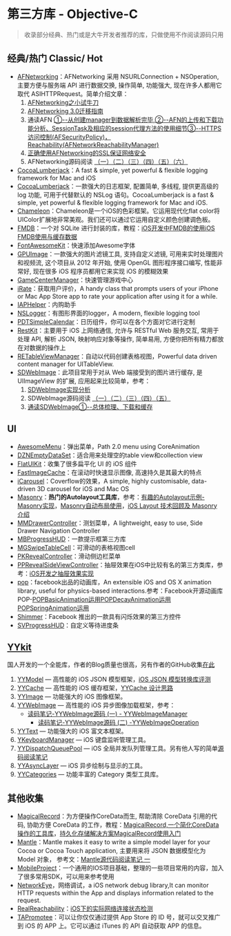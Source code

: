 # 第三方库 - Objective-C
> 收录部分经典、热门或是大牛开发者推荐的库，只做使用不作阅读源码只用

## 经典/热门 Classic/ Hot
- [AFNetworking][1]：AFNetworking 采用 NSURLConnection + NSOperation, 主要方便与服务端 API 进行数据交换, 操作简单, 功能强大, 现在许多人都用它取代 ASIHTTPRequest。简单介绍文章：
	1. [AFNetworking之小试牛刀][2]
	2. [AFNetworking 3.0迁移指南][3]
	3. 通读AFN [①--从创建manager到数据解析完毕][4],[②--AFN的上传和下载功能分析、SessionTask及相应的session代理方法的使用细节][5][③--HTTPS访问控制(AFSecurityPolicy)，Reachability(AFNetworkReachabilityManager)][6]
	4. [正确使用AFNetworking的SSL保证网络安全][7]
	5. AFNetworking源码阅读 [（一）][8][（二）][9][（三）][10][（四）][11][（五）][12][（六）][13]
- [CocoaLumberjack][14]：A fast & simple, yet powerful & flexible logging framework for Mac and iOS
- [CocoaLumberjack][15]：一款强大的日志框架, 配置简单, 多线程, 提供更高级的 log 功能, 可用于代替默认的 NSLog 语句。CocoaLumberjack is a fast & simple, yet powerful & flexible logging framework for Mac and iOS.
- [Chameleon][16]：Chameleon是一个iOS的色彩框架。它运用现代化flat color将UIColor扩展地非常美观。我们还可以通过它运用自定义颜色创建调色板。
- [FMDB][17]：一个对 SQLite 进行封装的库，教程：[iOS开发中FMDB的使用][18][iOS FMDB使用与缓存数据][19]
- [FontAwesomeKit][20]：快速添加Awesome字体
- [GPUImage][21]：一款强大的图片滤镜工具, 支持自定义滤镜, 可用来实时处理图片和视频流, 这个项目从 2012 年开始, 使用 OpenGL 图形程序接口编写, 性能非常好, 现在很多 iOS 程序员都用它来实现 iOS 的模糊效果
- [GameCenterManager][22]：快速管理游戏中心
- [iRate][23]：获取用户评价，A handy class that prompts users of your iPhone or Mac App Store app to rate your application after using it for a while. 
- [IAPHelper][24]：内购助手
- [NSLogger][25]：有图形界面的logger，A modern, flexible logging tool
- [PDTSimpleCalendar][26]：日历组件，你可以在各个方面对它进行定制
- [RestKit][27]：主要用于 iOS 上网络通信, 允许与 RESTful Web 服务交互, 常用于处理 API, 解析 JSON, 映射响应对象等操作, 简单易用, 方便你把所有精力都放在对数据的操作上
- [RETableViewManager][28]：自动以代码创建表格视图，Powerful data driven content manager for UITableView.
- [SDWebImage][29]：此项目常用于对从 Web 端接受到的图片进行缓存, 是 UIImageView 的扩展, 应用起来比较简单，参考：
	1. [SDWebImage实现分析][30]
	2. SDWebImage源码阅读 [（一）][31][（二）][32][（三）][33][（四）][34][（五）][35]
	3. [通读SDWebImage①--总体梳理、下载和缓存][36]


## UI
- [AwesomeMenu][37]：弹出菜单，Path 2.0 menu using CoreAnimation
- [DZNEmptyDataSet][38]：适合用来处理空的table view和collection view
- [FlatUIKit][39]：收集了很多扁平化 UI 的 iOS 组件
- [FastImageCache][40]：在滚动时快速显示图像, 高速持久是其最大的特点
- [iCarousel][41]：Coverflow的效果，A simple, highly customisable, data-driven 3D carousel for iOS and Mac OS
- [Masonry][42]：**热门的Autolayout工具库**，参考：[有趣的Autolayout示例-Masonry实现][43]，[Masonry自动布局使用][44]，[iOS Layout 技术回顾及 Masonry 介绍][45]
- [MMDrawerController][46]：测划菜单，A lightweight, easy to use, Side Drawer Navigation Controller
- [MBProgressHUD][47]：一款提示框第三方库
- [MGSwipeTableCell][48]：可滑动的表格视图cell
- [PKRevealController][49]：滑动侧边栏菜单
- [PPRevealSideViewController][50]：抽屉效果在iOS中比较有名的第三方类库，参考：[iOS开发之抽屉效果实现][51]
- [pop][52]：facebook出品的动画库，An extensible iOS and OS X animation library, useful for physics-based interactions.参考：Facebook开源动画库 POP-[POPBasicAnimation运用][53][POPDecayAnimation运用][54][POPSpringAnimation运用][55]
- [Shimmer][56]：Facebook 推出的一款具有闪烁效果的第三方控件
- [SVProgressHUD][57]：自定义等待进度条


## [YYkit][58]
国人开发的一个全能库，作者的Blog质量也很高，另有作者的GitHub收集[在此][59]
1. [YYModel][60] — 高性能的 iOS JSON 模型框架，[iOS JSON 模型转换库评测][61]
2. [YYCache][62] — 高性能的 iOS 缓存框架，[YYCache 设计思路][63]
3. [YYImage][64] — 功能强大的 iOS 图像框架。
4. [YYWebImage][65] — 高性能的 iOS 异步图像加载框架，参考：
	- [读码笔记-YYWebImage源码 (一) - YYWebImageManager][66]
		- [读码笔记-YYWebImage源码 (二) -YYWebImageOperation][67]
5. [YYText][68] — 功能强大的 iOS 富文本框架。
6. [YKeyboardManager][69] — iOS 键盘监听管理工具。
7. [YYDispatchQueuePool][70] — iOS 全局并发队列管理工具。另有他人写的简单[源码阅读笔记][71]
8. [YYAsyncLayer][72] — iOS 异步绘制与显示的工具。
9. [YYCategories][73] — 功能丰富的 Category 类型工具库。


## 其他收集
- [MagicalRecord][74]：为方便操作CoreData而生, 帮助清除 CoreData 引用的代码, 协助方便 CoreData 的工作，教程：[MagicalRecord,一个简化CoreData操作的工具库][75]，[持久化存储解决方案MagicalRecord使用入门][76]
- [Mantle][77]：Mantle makes it easy to write a simple model layer for your Cocoa or Cocoa Touch application, 主要用来将 JSON 数据模型化为 Model 对象， 参考文：[Mantle源代码阅读笔记 一][78]
- [MobileProject][79]：一个通用的IOS项目基础，整理的一些项目常用的内容，加入了很多常用SDK，可以用来参考使用
- [NetworkEye][80]，网络调试，a iOS network debug library,It can monitor HTTP requests within the App and displays information related to the request.
- [RealReachability][81]：[iOS下的实际网络连接状态检测][82]
- [TAPromotee][83]：可以让你仅仅通过提供 App Store 的 ID 号，就可以交叉推广到 iOS 的 APP 上。它可以通过 iTunes 的 API 自动获取 APP 的信息。

[1]:	https://github.com/AFNetworking/AFNetworking "AFNetworking"
[2]:	http://www.jianshu.com/p/8cc137ac26f0 "AFNetworking之小试牛刀"
[3]:	http://www.jianshu.com/p/047463a7ce9b "AFNetworking 3.0迁移指南"
[4]:	http://www.cnblogs.com/Mike-zh/p/5167017.html "通读AFN①--从创建manager到数据解析完毕"
[5]:	http://www.cnblogs.com/Mike-zh/p/5172389.html "通读AFN②--AFN的上传和下载功能分析、SessionTask及相应的session代理方法的使用细节"
[6]:	http://www.cnblogs.com/Mike-zh/p/5174238.html "通读AFN③--HTTPS访问控制(AFSecurityPolicy)，Reachability(AFNetworkReachabilityManager)"
[7]:	http://www.jianshu.com/p/4102b817ff2f "正确使用AFNetworking的SSL保证网络安全"
[8]:	http://www.cnblogs.com/polobymulberry/p/5081049.html "【原】AFNetworking源码阅读（一）"
[9]:	http://www.cnblogs.com/polobymulberry/p/5131983.html "【原】AFNetworking源码阅读（二）"
[10]:	http://www.cnblogs.com/polobymulberry/p/5140806.html "【原】AFNetworking源码阅读（三）"
[11]:	http://www.cnblogs.com/polobymulberry/p/5160946.html "【原】AFNetworking源码阅读（四）"
[12]:	http://www.cnblogs.com/polobymulberry/p/5170093.html "【原】AFNetworking源码阅读（五）"
[13]:	http://www.cnblogs.com/polobymulberry/p/5174298.html "【原】AFNetworking源码阅读（六）"
[14]:	https://github.com/CocoaLumberjack/CocoaLumberjack "CocoaLumberjack"
[15]:	https://github.com/CocoaLumberjack/CocoaLumberjack "CocoaLumberjack"
[16]:	https://github.com/ViccAlexander/Chameleon "Chameleon"
[17]:	https://github.com/ccgus/fmdb "FMDB"
[18]:	http://www.cnblogs.com/jerehedu/p/5025950.html "iOS开发中FMDB的使用"
[19]:	http://www.jianshu.com/p/968c381cb7d7 "iOS FMDB使用与缓存数据"
[20]:	https://github.com/PrideChung/FontAwesomeKit "FontAwesomeKit"
[21]:	https://github.com/BradLarson/GPUImage "GPUImage"
[22]:	https://github.com/nihalahmed/GameCenterManager "GameCenterManager"
[23]:	https://github.com/nicklockwood/iRate "iRate"
[24]:	https://github.com/saturngod/IAPHelper "IAPHelper"
[25]:	https://github.com/fpillet/NSLogger "NSLogger"
[26]:	https://github.com/jivesoftware/PDTSimpleCalendar "PDTSimpleCalendar"
[27]:	https://github.com/RestKit/RestKit "RestKit"
[28]:	https://github.com/romaonthego/RETableViewManager "RETableViewManager"
[29]:	https://github.com/rs/SDWebImage "SDWebImage"
[30]:	http://southpeak.github.io/blog/2015/02/07/sourcecode-sdwebimage/ "SDWebImage实现分析"
[31]:	http://www.cnblogs.com/polobymulberry/p/5010303.html "【原】SDWebImage源码阅读（一）"
[32]:	http://www.cnblogs.com/polobymulberry/p/5012649.html "【原】SDWebImage源码阅读（二）"
[33]:	http://www.cnblogs.com/polobymulberry/p/5017995.html "【原】SDWebImage源码阅读（三）"
[34]:	http://www.cnblogs.com/polobymulberry/p/5060110.html "【原】SDWebImage源码阅读（四）"
[35]:	http://www.cnblogs.com/polobymulberry/p/5016439.html "【原】SDWebImage源码阅读（五）"
[36]:	http://www.cnblogs.com/Mike-zh/p/5204240.html "通读SDWebImage①--总体梳理、下载和缓存"
[37]:	https://github.com/levey/AwesomeMenu "AwesomeMenu"
[38]:	https://github.com/dzenbot/DZNEmptyDataSet "DZNEmptyDataSet"
[39]:	https://github.com/Grouper/FlatUIKit "FlatUIKit"
[40]:	https://github.com/path/FastImageCache "FastImageCache"
[41]:	https://github.com/nicklockwood/iCarousel "iCarousel"
[42]:	https://github.com/SnapKit/Masonry "Masonry"
[43]:	http://tutuge.me/2015/05/23/autolayout-example-with-masonry/ "有趣的Autolayout示例-Masonry实现"
[44]:	http://www.cnblogs.com/salam/p/5054474.html "Masonry自动布局使用"
[45]:	http://www.taijicoder.com/2015/12/12/iOS-Layout-and-Masnory/ "iOS Layout 技术回顾及 Masonry 介绍"
[46]:	https://github.com/mutualmobile/MMDrawerController "MMDrawerController"
[47]:	https://github.com/jdg/MBProgressHUD "MBProgressHUD"
[48]:	https://github.com/MortimerGoro/MGSwipeTableCell "MGSwipeTableCell"
[49]:	https://github.com/pkluz/PKRevealController "PKRevealController"
[50]:	https://github.com/ipup/PPRevealSideViewController "PPRevealSideViewController"
[51]:	http://ios.jobbole.com/83402/ "iOS开发之抽屉效果实现"
[52]:	https://github.com/facebook/pop "pop"
[53]:	http://www.cnblogs.com/wujy/p/5191220.html "Facebook开源动画库 POP-POPBasicAnimation运用"
[54]:	http://www.cnblogs.com/wujy/p/5194029.html "Facebook开源动画库 POP-POPDecayAnimation运用"
[55]:	http://www.cnblogs.com/wujy/p/5191521.html "Facebook开源动画库 POP-POPSpringAnimation运用"
[56]:	https://github.com/facebook/Shimmer "Shimmer"
[57]:	https://github.com/TransitApp/SVProgressHUD "SVProgressHUD"
[58]:	https://github.com/ibireme/YYKit
[59]:	http://github.ibireme.com/github/list/ios/#
[60]:	https://github.com/ibireme/YYModel
[61]:	http://blog.ibireme.com/2015/10/23/ios_model_framework_benchmark/ "iOS JSON 模型转换库评测"
[62]:	https://github.com/ibireme/YYCache
[63]:	http://blog.ibireme.com/2015/10/26/yycache/ "YYCache 设计思路"
[64]:	https://github.com/ibireme/YYImage
[65]:	https://github.com/ibireme/YYWebImage
[66]:	http://huangshaohua.cn/2015/12/29/du-ma-bi-ji-yywebimageyuan-ma/ "读码笔记-YYWebImage源码 (一) - YYWebImageManager"
[67]:	http://huangshaohua.cn/2016/01/02/du-ma-bi-ji-yywebimageyuan-ma-er-yywebimageoperation/ "读码笔记-YYWebImage源码 (二) -YYWebImageOperation"
[68]:	https://github.com/ibireme/YYText
[69]:	https://github.com/ibireme/YYKeyboardManager "YYKeyboardManager"
[70]:	https://github.com/ibireme/YYDispatchQueuePool "YYDispatchQueuePool"
[71]:	http://kittenyang.com/yydispatchqueuepool-learning-note/ "YYDispatchQueuePool 源码阅读笔记"
[72]:	https://github.com/ibireme/YYAsyncLayer "YYAsyncLayer"
[73]:	https://github.com/ibireme/YYCategories
[74]:	https://github.com/magicalpanda/MagicalRecord "MagicalRecord"
[75]:	http://segmentfault.com/a/1190000004132110 "MagicalRecord,一个简化CoreData操作的工具库"
[76]:	http://www.cocoachina.com/ios/20151214/14649.html
[77]:	https://github.com/Mantle/Mantle "Mantle"
[78]:	http://blog.csdn.net/colorapp/article/details/50277317 "Mantle源代码阅读笔记 一"
[79]:	https://github.com/wujunyang/MobileProject "MobileProject"
[80]:	https://github.com/coderyi/NetworkEye "NetworkEye"
[81]:	https://github.com/dustturtle/RealReachability "RealReachability"
[82]:	http://www.cocoachina.com/ios/20160224/15407.html
[83]:	https://github.com/JanC/TAPromotee "TAPromotee"